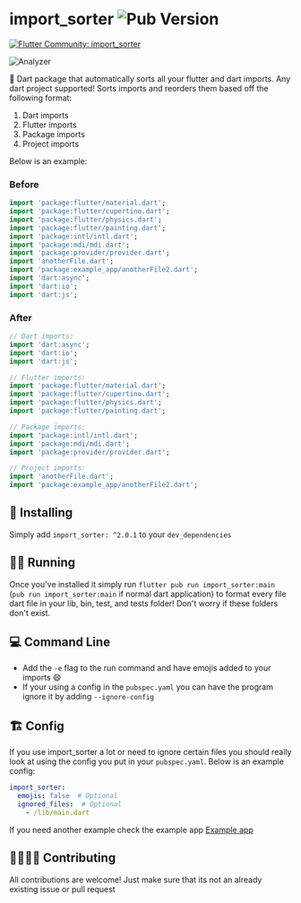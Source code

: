 # import_sorter ![Pub Version](https://img.shields.io/pub/v/import_sorter)

[![Flutter Community: import_sorter](https://fluttercommunity.dev/_github/header/import_sorter)](https://github.com/fluttercommunity/community)

![Analyzer](https://github.com/fluttercommunity/import_sorter/workflows/Analyzer/badge.svg)

📱 Dart package that automatically sorts all your flutter and dart imports. Any dart project supported! Sorts imports and reorders them based off the following format:

1. Dart imports
2. Flutter imports
3. Package imports
4. Project imports

Below is an example:

### Before

```dart
import 'package:flutter/material.dart';
import 'package:flutter/cupertino.dart';
import 'package:flutter/physics.dart';
import 'package:flutter/painting.dart';
import 'package:intl/intl.dart';
import 'package:mdi/mdi.dart';
import 'package:provider/provider.dart';
import 'anotherFile.dart';
import 'package:example_app/anotherFile2.dart';
import 'dart:async';
import 'dart:io';
import 'dart:js';
```

### After

```dart
// Dart imports:
import 'dart:async';
import 'dart:io';
import 'dart:js';

// Flutter imports:
import 'package:flutter/material.dart';
import 'package:flutter/cupertino.dart';
import 'package:flutter/physics.dart';
import 'package:flutter/painting.dart';

// Package imports:
import 'package:intl/intl.dart';
import 'package:mdi/mdi.dart';
import 'package:provider/provider.dart';

// Project imports:
import 'anotherFile.dart';
import 'package:example_app/anotherFile2.dart';
```

## 🚀 Installing

Simply add `import_sorter: ^2.0.1` to your `dev_dependencies`

## 🏃‍♂️ Running

Once you've installed it simply run `flutter pub run import_sorter:main` (`pub run import_sorter:main` if normal dart application) to format every file dart file in your lib, bin, test, and tests folder! Don't worry if these folders don't exist.

## 💻 Command Line

- Add the `-e` flag to the run command and have emojis added to your imports 😄
- If your using a config in the `pubspec.yaml` you can have the program ignore it by adding `--ignore-config`

## 🏗️ Config

If you use import_sorter a lot or need to ignore certain files you should really look at using the config you put in your `pubspec.yaml`. Below is an example config:

```yaml
import_sorter:
  emojis: false  # Optional
  ignored_files:  # Optional
    - /lib/main.dart
```

If you need another example check the example app [Example app](example/example_app/pubspec.yaml)

## 🙋‍♀️🙋‍♂️ Contributing

All contributions are welcome! Just make sure that its not an already existing issue or pull request
